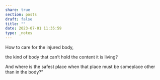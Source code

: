 ```yaml
---
share: true
section: posts
draft: false
title: ""
date: 2023-07-01 11:35:59
type: _notes
---
```


How to care for the injured body,

the kind of body that can’t hold
the content it is living?

And where is the safest place when that place
must be someplace other than in the body?”
